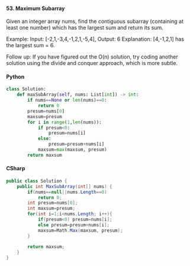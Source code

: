 #### 53. Maximum Subarray
Given an integer array nums, find the contiguous subarray (containing at least one number) which has the largest sum and return its sum.

Example:
Input: [-2,1,-3,4,-1,2,1,-5,4],
Output: 6
Explanation: [4,-1,2,1] has the largest sum = 6.

Follow up:
If you have figured out the O(n) solution, try coding another solution using the divide and conquer approach, which is more subtle.
#### Python
```python
class Solution:
    def maxSubArray(self, nums: List[int]) -> int:
        if nums==None or len(nums)==0:
            return 0
        presum=nums[0]
        maxsum=presum
        for i in range(1,len(nums)):
            if presum<0: 
                presum=nums[i]
            else:
                presum=presum+nums[i]
            maxsum=max(maxsum, presum)
        return maxsum
```
#### CSharp
```csharp
public class Solution {
    public int MaxSubArray(int[] nums) {
        if(nums==null||nums.Length==0)
            return 0;
        int presum=nums[0];
        int maxsum=presum;
        for(int i=1;i<nums.Length; i++){
            if(presum<0) presum=nums[i];
            else presum=presum+nums[i];
            maxsum=Math.Max(maxsum, presum);
        }
            
        return maxsum;
    }
}
```